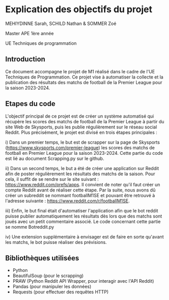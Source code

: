 # Explication des objectifs du projet

MEHIYDINNE Sarah, SCHILD Nathan & SOMMER Zoé

Master APE 1ère année

UE Techniques de programmation
 
## Introduction

Ce document accompagne le projet de M1 réalisé dans le cadre de l'UE Techniques de Programmation. Ce projet vise à automatiser la collecte et la publication des résultats des matchs de football de la Premier League pour la saison 2023-2024. 

## Etapes du code

L'objectif principal de ce projet est de créer un système automatisé qui récupère les scores des matchs de football de la Premier League à partir du site Web de Skysports, puis les publie régulièrement sur le réseau social Reddit. Plus précisément, le projet est divisé en trois étapes principales :

i) Dans un premier temps, le but est de scrapper sur la page de Skysports (https://www.skysports.com/premier-league) les scores des matchs de football en Premier League pour la saison 2023-2024. Cette partie du code est lié au document Scrapping.py sur le github.

ii) Dans un second temps, le but a été de créer une application sur Reddit afin de poster régulièrement les résultats des matchs de la saison. Pour cela, il suffit de se rendre sur le site suivant : https://www.reddit.com/prefs/apps. Il convient de noter qu'il faut créer un compte Reddit avant de réaliser cette étape. Par la suite, nous avons dû créer un subreddit se nommant footballM1SE et pouvant être retrouvé à l'adresse suivante : https://www.reddit.com/r/footballM1SE. 

iii) Enfin, le but final était d'automatiser l'application afin que le bot reddit puisse publier automatiquement les résultats dès lors que des matchs sont joués avec un petit commentaire associé. Le code concernant cette partie se nomme Botreddit.py

iv) Une extension supplémentaire à envisager est de faire en sorte qu'avant les matchs, le bot puisse réaliser des prévisions.

## Bibliothèques utilisées 

- Python
- BeautifulSoup (pour le scrapping)
- PRAW (Python Reddit API Wrapper, pour interagir avec l'API Reddit)
- Pandas (pour manipuler les données)
- Requests (pour effectuer des requêtes HTTP)


